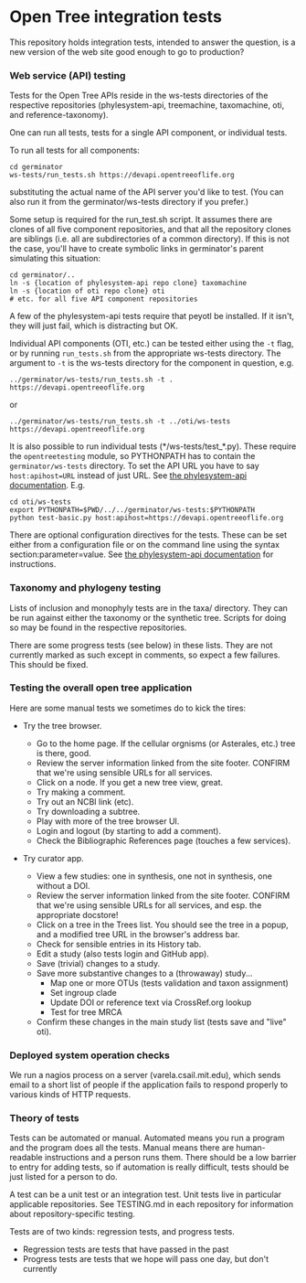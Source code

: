 # Open Tree integration tests

This repository holds integration tests, intended to answer the
question, is a new version of the web site good enough to go to
production?

### Web service (API) testing

Tests for the Open Tree APIs reside in the ws-tests directories of the
respective repositories (phylesystem-api, treemachine, taxomachine,
oti, and reference-taxonomy).

One can run all tests, tests for a single API component, or individual
tests.

To run all tests for all components:

    cd germinator
    ws-tests/run_tests.sh https://devapi.opentreeoflife.org

substituting the actual name of the API server you'd like to test.
(You can also run it from the germinator/ws-tests directory if you prefer.)

Some setup is required for the run_test.sh script.  It assumes there
are clones of all five component repositories, and that all the
repository clones are siblings (i.e. all are subdirectories of a
common directory).  If this is not the case, you'll have to
create symbolic links in germinator's parent simulating this situation:

    cd germinator/..
    ln -s {location of phylesystem-api repo clone} taxomachine
    ln -s {location of oti repo clone} oti
    # etc. for all five API component repositories

A few of the phylesystem-api tests require that peyotl be installed.
If it isn't, they will just fail, which is distracting but OK.

Individual API components (OTI, etc.) can be tested either using the
`-t` flag, or by running `run_tests.sh` from the appropriate ws-tests
directory.  The argument to `-t` is the ws-tests directory for the
component in question, e.g.

    ../germinator/ws-tests/run_tests.sh -t . https://devapi.opentreeoflife.org

or

    ../germinator/ws-tests/run_tests.sh -t ../oti/ws-tests https://devapi.opentreeoflife.org

It is also possible to run individual tests (\*/ws-tests/test_\*.py).
These require the `opentreetesting` module, so
PYTHONPATH has to contain the `germinator/ws-tests` directory.
To set the API 
URL you have to say `host:apihost=URL` instead of just URL.
See [the phylesystem-api documentation](https://github.com/OpenTreeOfLife/phylesystem-api/blob/master/TESTING.md).
E.g.

    cd oti/ws-tests
    export PYTHONPATH=$PWD/../../germinator/ws-tests:$PYTHONPATH
    python test-basic.py host:apihost=https://devapi.opentreeoflife.org

There are optional configuration directives for the tests.  These can
be set either from a configuration file or on the command line using
the syntax section:parameter=value.  See [the phylesystem-api
documentation](https://github.com/OpenTreeOfLife/phylesystem-api/blob/master/ws-tests/README.md)
for instructions.

### Taxonomy and phylogeny testing

Lists of inclusion and monophyly tests are in the taxa/ directory.
They can be run against either the taxonomy or the synthetic tree.
Scripts for doing so may be found in the respective repositories.

There are some progress tests (see below) in these lists.  They are not currently
marked as such except in comments, so expect a few failures.  This should be fixed.

### Testing the overall open tree application

Here are some manual tests we sometimes do to kick the tires:

* Try the tree browser.
    * Go to the home page.  If the cellular orgnisms (or Asterales, etc.) tree is there, good.
    * Review the server information linked from the site footer. CONFIRM that we're using sensible URLs for all services.
    * Click on a node.  If you get a new tree view, great.
    * Try making a comment.
    * Try out an NCBI link (etc).
    * Try downloading a subtree.
    * Play with more of the tree browser UI.
    * Login and logout (by starting to add a comment).
    * Check the Bibliographic References page (touches a few services).

* Try curator app.
    * View a few studies: one in synthesis, one not in synthesis, one without a DOI.
    * Review the server information linked from the site footer. CONFIRM that we're using sensible URLs for all services, and esp. the appropriate docstore!
    * Click on a tree in the Trees list. You should see the tree in a popup, and a modified tree URL in the browser's address bar.
    * Check for sensible entries in its History tab.
    * Edit a study (also tests login and GitHub app).
    * Save (trivial) changes to a study.
    * Save more substantive changes to a (throwaway) study...
         * Map one or more OTUs (tests validation and taxon assignment)
         * Set ingroup clade
         * Update DOI or reference text via CrossRef.org lookup
         * Test for tree MRCA
    * Confirm these changes in the main study list (tests save and "live" oti).

### Deployed system operation checks

We run a nagios process on a server (varela.csail.mit.edu), which
sends email to a short list of people if the application fails to
respond properly to various kinds of HTTP requests.

### Theory of tests

Tests can be automated or manual.  Automated means you run a program
and the program does all the tests.  Manual means there are
human-readable instructions and a person runs them.  There should be a
low barrier to entry for adding tests, so if automation is really
difficult, tests should be just listed for a person to do.

A test can be a unit test or an integration test.
Unit tests live in particular applicable repositories.  See
TESTING.md in each repository for information about
repository-specific testing.

Tests are of two kinds: regression tests, and progress tests.

* Regression tests are tests that have passed in the past
* Progress tests are tests that we hope will pass one day, but don't currently
